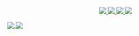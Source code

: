 <p align="center">
  <a href="https://twitter.com/evilsocket">
    <img src="https://img.shields.io/twitter/follow/asawgi?style=for-the-badge&label=%40evilsocket&logo=twitter&logoColor=00AEFF&labelColor=black&color=7fff00">
  </a>
  <a href="https://www.linkedin.com/in/ahmad-saugi/">
    <img src="https://img.shields.io/badge/-ahmad%20saugi-blue?style=for-the-badge&logo=Linkedin&logoColor=00AEFF&labelColor=black&color=black">
  </a>
  <a href="mailto:evilsocket@gmail.com">
    <img src="https://img.shields.io/badge/saugi.dev@gmail.com-0078D4?style=for-the-badge&logo=Microsoft-Outlook&logoColor=00AEFF&labelColor=black&color=black">
  </a>
  <a href="https://keybase.io/evilsocket">
    <img src="https://img.shields.io/keybase/pgp/zuramai?style=for-the-badge&logoColor=00AEFF&labelColor=black&color=7fff00">
  </a>
</p>

<a href="https://github.com/zuramai">
  <img align="center" src="https://github-readme-stats.vercel.app/api?username=zuramai&count_private=true&show_icons=true&theme=chartreuse-dark" />
</a>
<a href="https://github.com/zuramai">
  <img align="center" src="https://github-readme-stats.vercel.app/api/top-langs/?username=zuramai&layout=compact&theme=chartreuse-dark&langs_count=8" />
</a>
